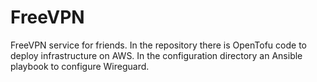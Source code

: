 FreeVPN
=======

FreeVPN service for friends. In the repository there is OpenTofu code to deploy infrastructure on AWS. In the configuration directory an Ansible playbook to configure Wireguard.


